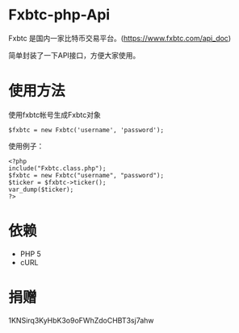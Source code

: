 Fxbtc-php-Api
=============
Fxbtc 是国内一家比特币交易平台。(https://www.fxbtc.com/api_doc)

简单封装了一下API接口，方便大家使用。


使用方法
=============
使用fxbtc帐号生成Fxbtc对象

    $fxbtc = new Fxbtc('username', 'password');
    
使用例子：

    <?php
    include("Fxbtc.class.php");
    $fxbtc = new Fxbtc("username", "password");
    $ticker = $fxbtc->ticker(); 
    var_dump($ticker);
    ?>

依赖
=============
* PHP 5
* cURL 

捐赠
=============
1KNSirq3KyHbK3o9oFWhZdoCHBT3sj7ahw
